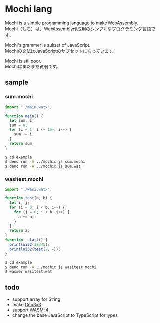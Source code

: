 # Mochi lang

Mochi is a simple programming language to make WebAssembly.  
Mochi（もち）は、WebAssembly作成用のシンプルなプログラミング言語です。  

Mochi's grammer is subset of JavaScript.  
Mochiの文法はJavaScriptのサブセットになっています。

Mochi is stil poor.  
Mochiはまだまだ貧弱です。  

## sample

### sum.mochi

```JavaScript
import "./main.watx";

function main() {
  let sum, i;
  sum = 0;
  for (i = 1; i <= 100; i++) {
    sum += i;
  }
  return sum;
}
```

```bash
$ cd example
$ deno run -A ../mochic.js sum.mochi
$ deno run -A ../mochic.js sum.wat
```

### wasitest.mochi

```JavaScript
import "./wasi.watx";

function test(a, b) {
  let i, j;
  for (i = 0; i < b; i++) {
    for (j = 0; j < b; j++) {
      a += a;
    }
  }
  return a;
}
function _start() {
  printlni32(12345);
  printlni32(test(2, 4));
}
```

```bash
$ cd example
$ deno run -A ../mochic.js wasitest.mochi
$ wasmer wasitest.wat
```

## todo

- support array for String
- make [Geo3x3](https://geo3x3.com/)
- support [WASM-4](https://wasm4.org/)
- change the base JavaScript to TypeScript for types
